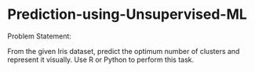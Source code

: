 # Prediction-using-Unsupervised-ML
Problem Statement:

From the given Iris dataset, predict the optimum number of clusters and represent it visually. Use R or Python to perform this task. 

